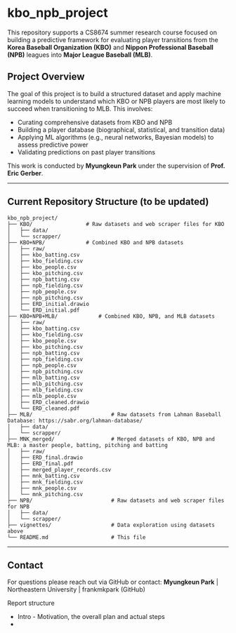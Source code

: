 # kbo_npb_project

This repository supports a CS8674 summer research course focused on building a predictive framework for evaluating player transitions from the **Korea Baseball Organization (KBO)** and **Nippon Professional Baseball (NPB)** leagues into **Major League Baseball (MLB)**.

## Project Overview

The goal of this project is to build a structured dataset and apply machine learning models to understand which KBO or NPB players are most likely to succeed when transitioning to MLB. This involves:

- Curating comprehensive datasets from KBO and NPB
- Building a player database (biographical, statistical, and transition data)
- Applying ML algorithms (e.g., neural networks, Bayesian models) to assess predictive power
- Validating predictions on past player transitions

This work is conducted by **Myungkeun Park** under the supervision of **Prof. Eric Gerber**.

---

## Current Repository Structure (to be updated)

```
kbo_npb_project/
├── KBO/                 # Raw datasets and web scraper files for KBO
│   ├── data/
│   └── scrapper/
├── KBO+NPB/             # Combined KBO and NPB datasets
│   ├── raw/
│   ├── kbo_batting.csv
│   ├── kbo_fielding.csv
│   ├── kbo_people.csv
│   ├── kbo_pitching.csv
│   ├── npb_batting.csv
│   ├── npb_fielding.csv
│   ├── npb_people.csv
│   ├── npb_pitching.csv
│   ├── ERD_initial.drawio
│   └── ERD_initial.pdf
├── KBO+NPB+MLB/             # Combined KBO, NPB, and MLB datasets
│   ├── raw/
│   ├── kbo_batting.csv
│   ├── kbo_fielding.csv
│   ├── kbo_people.csv
│   ├── kbo_pitching.csv
│   ├── npb_batting.csv
│   ├── npb_fielding.csv
│   ├── npb_people.csv
│   ├── npb_pitching.csv
│   ├── mlb_batting.csv
│   ├── mlb_pitching.csv
│   ├── mlb_fielding.csv
│   ├── mlb_people.csv
│   ├── ERD_cleaned.drawio
│   └── ERD_cleaned.pdf
├── MLB/                         # Raw datasets from Lahman Baseball Database: https://sabr.org/lahman-database/
│   ├── data/
│   └── scrapper/
├── MNK_merged/                  # Merged datasets of KBO, NPB and MLB: a master people, batting, pitching and batting
│   ├── raw/
│   ├── ERD_final.drawio
│   ├── ERD_final.pdf
│   ├── merged_player_records.csv
│   ├── mnk_batting.csv
│   ├── mnk_fielding.csv
│   ├── mnk_people.csv
│   └── mnk_pitching.csv
├── NPB/                         # Raw datasets and web scraper files for NPB
│   ├── data/
│   └── scrapper/
├── vignettes/                   # Data exploration using datasets above
└── README.md                    # This file
```

---

## Contact

For questions please reach out via GitHub or contact:
**Myungkeun Park** | Northeastern University | frankmkpark (GitHub)

Report structure

- Intro - Motivation, the overall plan and actual steps
-
